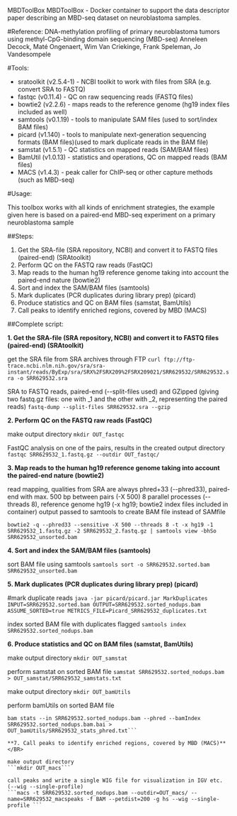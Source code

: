 MBDToolBox
MBDToolBox - Docker container to support the data descriptor paper describing an MBD-seq dataset on neuroblastoma samples.

#Reference:
DNA-methylation profiling of primary neuroblastoma tumors using methyl-CpG-binding domain sequencing (MBD-seq)
Anneleen Decock, Maté Ongenaert, Wim Van Criekinge, Frank Speleman, Jo Vandesompele

#Tools:
- sratoolkit (v2.5.4-1) - NCBI toolkit to work with files from SRA (e.g. convert SRA to FASTQ)
- fastqc (v0.11.4) - QC on raw sequencing reads (FASTQ files)
- bowtie2 (v2.2.6) - maps reads to the reference genome (hg19 index files included as well)
- samtools (v0.1.19) - tools to manipulate SAM files (used to sort/index BAM files)
- picard (v1.140) - tools to manipulate next-generation sequencing formats (BAM files)(used to mark duplicate reads in the BAM file)
- samstat (v1.5.1) - QC statistics on mapped reads (SAM/BAM files)
- BamUtil (v1.0.13) - statistics and operations, QC on mapped reads (BAM files)
- MACS (v1.4.3) - peak caller for ChIP-seq or other capture methods (such as MBD-seq)

#Usage:

This toolbox works with all kinds of enrichment strategies, the example given here is based on a paired-end MBD-seq experiment on a primary neuroblastoma sample

##Steps:
1. Get the SRA-file (SRA repository, NCBI) and convert it to FASTQ files (paired-end) (SRAtoolkit)</BR>
2. Perform QC on the FASTQ raw reads (FastQC)</BR>
3. Map reads to the human hg19 reference genome taking into account the paired-end nature (bowtie2)</BR>
4. Sort and index the SAM/BAM files (samtools)</BR>
5. Mark duplicates (PCR duplicates during library prep) (picard)</BR>
6. Produce statistics and QC on BAM files (samstat, BamUtils)</BR>
7. Call peaks to identify enriched regions, covered by MBD (MACS)</BR>

##Complete script:

**1. Get the SRA-file (SRA repository, NCBI) and convert it to FASTQ files (paired-end) (SRAtoolkit)**</BR>

get the SRA file from SRA archives through FTP
```curl ftp://ftp-trace.ncbi.nlm.nih.gov/sra/sra-instant/reads/ByExp/sra/SRX%2FSRX209%2FSRX209021/SRR629532/SRR629532.sra -o SRR629532.sra```

SRA to FASTQ reads, paired-end (--split-files used) and GZipped (giving two fastq.gz files: one with _1 and the other with _2, representing the paired reads)
```fastq-dump --split-files SRR629532.sra --gzip```

**2. Perform QC on the FASTQ raw reads (FastQC)**</BR>

make output directory
```mkdir OUT_fastqc```

FastQC analysis on one of the pairs, results in the created output directory
```fastqc SRR629532_1.fastq.gz --outdir OUT_fastqc/```

**3. Map reads to the human hg19 reference genome taking into account the paired-end nature (bowtie2)**</BR>

read mapping, qualities from SRA are always phred+33 (--phred33), paired-end with max. 500 bp between pairs (-X 500)
8 parallel processes (--threads 8), reference genome hg19 (-x hg19; bowtie2 index files included in container)
output passed to samtools to create BAM file instead of SAMfile

```bowtie2 -q --phred33 --sensitive -X 500 --threads 8 -t -x hg19 -1 SRR629532_1.fastq.gz -2 SRR629532_2.fastq.gz | samtools view -bhSo SRR629532_unsorted.bam```

**4. Sort and index the SAM/BAM files (samtools)**</BR>

sort BAM file using samtools
```samtools sort -o SRR629532.sorted.bam SRR629532_unsorted.bam```

**5. Mark duplicates (PCR duplicates during library prep) (picard)**</BR>

#mark duplicate reads
```java -jar picard/picard.jar MarkDuplicates INPUT=SRR629532.sorted.bam OUTPUT=SRR629532.sorted_nodups.bam ASSUME_SORTED=true METRICS_FILE=Picard_SRR629532_duplicates.txt```

index sorted BAM file with duplicates flagged
```samtools index SRR629532.sorted_nodups.bam```

**6. Produce statistics and QC on BAM files (samstat, BamUtils)**</BR>

make output directory
```mkdir OUT_samstat```

perform samstat on sorted BAM file
```samstat SRR629532.sorted_nodups.bam > OUT_samstat/SRR629532_samstats.txt```

make output directory
```mkdir OUT_bamUtils```

perform bamUtils on sorted BAM file
```bam stats --in SRR629532.sorted_nodups.bam --basic --bamIndex SRR629532.sorted_nodups.bam.bai --pBaseQC OUT_bamUtils/SRR629532_pbaseQC.txt > OUT_bamUtils/SRR629532_stats_basic.txt
bam stats --in SRR629532.sorted_nodups.bam --phred --bamIndex SRR629532.sorted_nodups.bam.bai > OUT_bamUtils/SRR629532_stats_phred.txt```

**7. Call peaks to identify enriched regions, covered by MBD (MACS)**</BR>

make output directory
```mkdir OUT_macs```

call peaks and write a single WIG file for visualization in IGV etc. (--wig --single-profile)
```macs -t SRR629532.sorted_nodups.bam --outdir=OUT_macs/ --name=SRR629532_macspeaks -f BAM --petdist=200 -g hs --wig --single-profile ```
